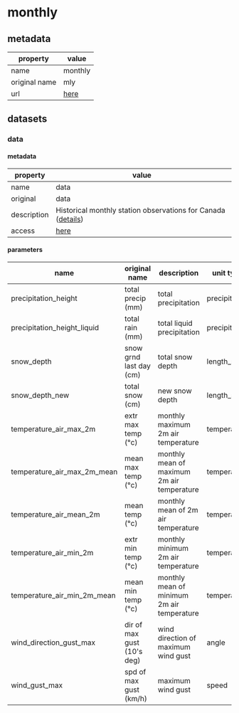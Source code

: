 # monthly

## metadata

| property      | value                                                                                                                                                                              |
|---------------|------------------------------------------------------------------------------------------------------------------------------------------------------------------------------------|
| name          | monthly                                                                                                                                                                            |
| original name | mly                                                                                                                                                                                |
| url           | [here](https://www.canada.ca/en/environment-climate-change/services/climate-change/canadian-centre-climate-services/display-download/technical-documentation-daily-data.html#toc0) |

## datasets

### data

#### metadata

| property    | value                                                                                                                                                                                                                                      |
|-------------|--------------------------------------------------------------------------------------------------------------------------------------------------------------------------------------------------------------------------------------------|
| name        | data                                                                                                                                                                                                                                       |
| original    | data                                                                                                                                                                                                                                       |
| description | Historical monthly station observations for Canada ([details](https://www.canada.ca/en/environment-climate-change/services/climate-change/canadian-centre-climate-services/display-download/technical-documentation-daily-data.html#toc0)) |
| access      | [here](https://www.canada.ca/en/environment-climate-change/services/climate-change/canadian-centre-climate-services/display-download/technical-documentation-daily-data.html#toc0)                                                         |

#### parameters

| name                        | original name              | description                                | unit type     | unit          | constraints |
|-----------------------------|----------------------------|--------------------------------------------|---------------|---------------|-------------|
| precipitation_height        | total precip (mm)          | total precipitation                        | precipitation | mm            | >=0         |
| precipitation_height_liquid | total rain (mm)            | total liquid precipitation                 | precipitation | mm            | >=0         |
| snow_depth                  | snow grnd last day (cm)    | total snow depth                           | length_short  | cm            | >=0         |
| snow_depth_new              | total snow (cm)            | new snow depth                             | length_short  | cm            | >=0         |
| temperature_air_max_2m      | extr max temp (°c)         | monthly maximum 2m air temperature         | temperature   | °C            | -           |
| temperature_air_max_2m_mean | mean max temp (°c)         | monthly mean of maximum 2m air temperature | temperature   | °C            | -           |
| temperature_air_mean_2m     | mean temp (°c)             | monthly mean of 2m air temperature         | temperature   | °C            | -           |
| temperature_air_min_2m      | extr min temp (°c)         | monthly minimum 2m air temperature         | temperature   | °C            | -           |
| temperature_air_min_2m_mean | mean min temp (°c)         | monthly mean of minimum 2m air temperature | temperature   | °C            | -           |
| wind_direction_gust_max     | dir of max gust (10's deg) | wind direction of maximum wind gust        | angle         | °             | >=0,<=360   |
| wind_gust_max               | spd of max gust (km/h)     | maximum wind gust                          | speed         | km/h          | >=0         |
